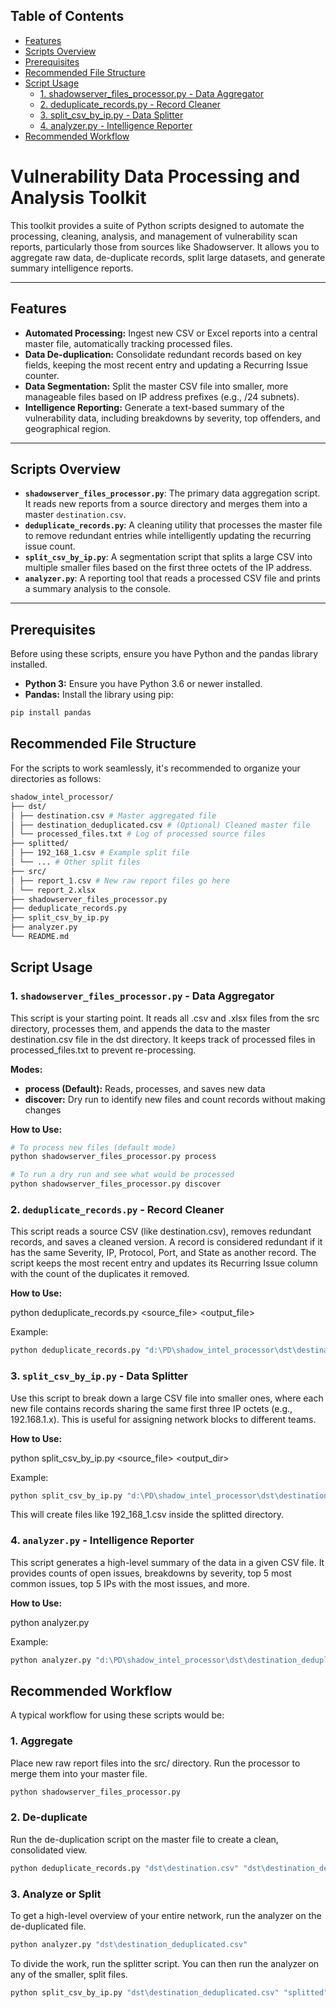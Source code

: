 ## Table of Contents

- [Features](#features)  
- [Scripts Overview](#scripts-overview)  
- [Prerequisites](#prerequisites)  
- [Recommended File Structure](#recommended-file-structure)  
- [Script Usage](#script-usage)  
  - [1. shadowserver_files_processor.py - Data Aggregator](#1-shadowserver_files_processorpy---data-aggregator)  
  - [2. deduplicate_records.py - Record Cleaner](#2-deduplicate_recordspy---record-cleaner)  
  - [3. split_csv_by_ip.py - Data Splitter](#3-split_csv_by_ippy---data-splitter)  
  - [4. analyzer.py - Intelligence Reporter](#4-analyzerpy---intelligence-reporter)  
- [Recommended Workflow](#recommended-workflow)  


# Vulnerability Data Processing and Analysis Toolkit

This toolkit provides a suite of Python scripts designed to automate the processing, cleaning, analysis, and management of vulnerability scan reports, particularly those from sources like Shadowserver. It allows you to aggregate raw data, de-duplicate records, split large datasets, and generate summary intelligence reports.

---

## Features

- **Automated Processing:** Ingest new CSV or Excel reports into a central master file, automatically tracking processed files.  
- **Data De-duplication:** Consolidate redundant records based on key fields, keeping the most recent entry and updating a Recurring Issue counter.  
- **Data Segmentation:** Split the master CSV file into smaller, more manageable files based on IP address prefixes (e.g., /24 subnets).  
- **Intelligence Reporting:** Generate a text-based summary of the vulnerability data, including breakdowns by severity, top offenders, and geographical region.  

---

## Scripts Overview

- **`shadowserver_files_processor.py`**: The primary data aggregation script. It reads new reports from a source directory and merges them into a master `destination.csv`.  
- **`deduplicate_records.py`**: A cleaning utility that processes the master file to remove redundant entries while intelligently updating the recurring issue count.  
- **`split_csv_by_ip.py`**: A segmentation script that splits a large CSV into multiple smaller files based on the first three octets of the IP address.  
- **`analyzer.py`**: A reporting tool that reads a processed CSV file and prints a summary analysis to the console.  

---

## Prerequisites

Before using these scripts, ensure you have Python and the pandas library installed.

- **Python 3:** Ensure you have Python 3.6 or newer installed.  
- **Pandas:** Install the library using pip:

```bash
pip install pandas
```

## Recommended File Structure
For the scripts to work seamlessly, it's recommended to organize your directories as follows:

```bash
shadow_intel_processor/
├── dst/
│ ├── destination.csv # Master aggregated file
│ ├── destination_deduplicated.csv # (Optional) Cleaned master file
│ └── processed_files.txt # Log of processed source files
├── splitted/
│ ├── 192_168_1.csv # Example split file
│ └── ... # Other split files
├── src/
│ ├── report_1.csv # New raw report files go here
│ └── report_2.xlsx
├── shadowserver_files_processor.py
├── deduplicate_records.py
├── split_csv_by_ip.py
├── analyzer.py
└── README.md
```
## Script Usage
### 1. `shadowserver_files_processor.py` - Data Aggregator
This script is your starting point. It reads all .csv and .xlsx files from the src directory, processes them, and appends the data to the master destination.csv file in the dst directory. It keeps track of processed files in processed_files.txt to prevent re-processing.

**Modes:**

- **process (Default):** Reads, processes, and saves new data  
- **discover:** Dry run to identify new files and count records without making changes

**How to Use:**

```bash
# To process new files (default mode)
python shadowserver_files_processor.py process

# To run a dry run and see what would be processed
python shadowserver_files_processor.py discover
```

### 2. `deduplicate_records.py` - Record Cleaner
This script reads a source CSV (like destination.csv), removes redundant records, and saves a cleaned version. A record is considered redundant if it has the same Severity, IP, Protocol, Port, and State as another record. The script keeps the most recent entry and updates its Recurring Issue column with the count of the duplicates it removed.

**How to Use:**

python deduplicate_records.py <source_file> <output_file>

Example:

```bash
python deduplicate_records.py "d:\PD\shadow_intel_processor\dst\destination.csv" "d:\PD\shadow_intel_processor\dst\destination_deduplicated.csv"
```

### 3. `split_csv_by_ip.py` - Data Splitter
Use this script to break down a large CSV file into smaller ones, where each new file contains records sharing the same first three IP octets (e.g., 192.168.1.x). This is useful for assigning network blocks to different teams.

**How to Use:**

python split_csv_by_ip.py <source_file> <output_dir>

Example:

```bash
python split_csv_by_ip.py "d:\PD\shadow_intel_processor\dst\destination_deduplicated.csv" "d:\PD\shadow_intel_processor\splitted"
```

This will create files like 192_168_1.csv inside the splitted directory.

### 4. `analyzer.py` - Intelligence Reporter
This script generates a high-level summary of the data in a given CSV file. It provides counts of open issues, breakdowns by severity, top 5 most common issues, top 5 IPs with the most issues, and more.

**How to Use:**

python analyzer.py <filepath>

Example:

```bash
python analyzer.py "d:\PD\shadow_intel_processor\dst\destination_deduplicated.csv"
```

## Recommended Workflow
A typical workflow for using these scripts would be:

### 1. Aggregate 
Place new raw report files into the src/ directory. Run the processor to merge them into your master file.

```bash
python shadowserver_files_processor.py
```

### 2. De-duplicate
Run the de-duplication script on the master file to create a clean, consolidated view.

```bash
python deduplicate_records.py "dst\destination.csv" "dst\destination_deduplicated.csv"
```

### 3. Analyze or Split
To get a high-level overview of your entire network, run the analyzer on the de-duplicated file.

```bash
python analyzer.py "dst\destination_deduplicated.csv"
```

To divide the work, run the splitter script. You can then run the analyzer on any of the smaller, split files.

```bash
python split_csv_by_ip.py "dst\destination_deduplicated.csv" "splitted"
```